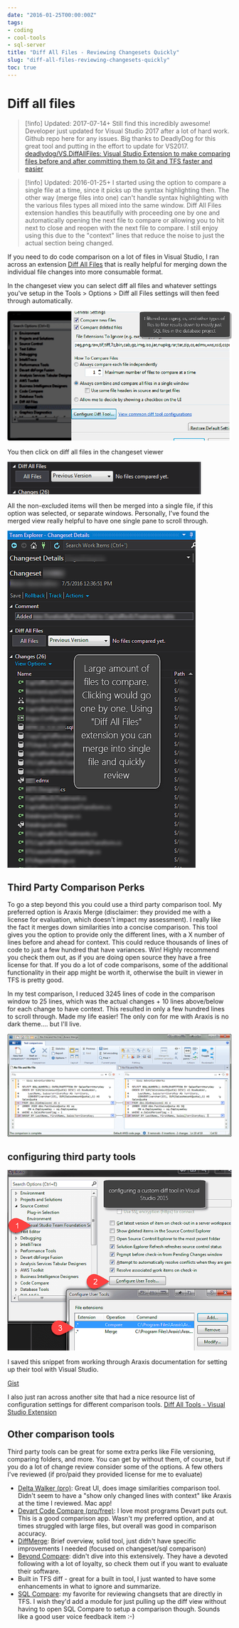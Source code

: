```yaml
---
date: "2016-01-25T00:00:00Z"
tags:
- coding
- cool-tools
- sql-server
title: "Diff All Files - Reviewing Changesets Quickly"
slug: "diff-all-files-reviewing-changesets-quickly"
toc: true
---
```


# Diff all files

> [!info] Updated: 2017-07-14+
> Still find this incredibly awesome! Developer just updated for Visual Studio 2017 after a lot of hard work. Github repo here for any issues. Big thanks to DeadlyDog for this great tool and putting in the effort to update for VS2017. [deadlydog/VS.DiffAllFiles: Visual Studio Extension to make comparing files before and after committing them to Git and TFS faster and easier](https://github.com/deadlydog/VS.DiffAllFiles)

> [!info] Updated: 2016-01-25+
> I started using the option to compare a single file at a time, since it picks up the syntax highlighting then. The other way (merge files into one) can't handle syntax highlighting with the various files types all mixed into the same window. Diff All Files extension handles this beautifully with proceeding one by one and automatically opening the next file to compare or allowing you to hit next to close and reopen with the next file to compare. I still enjoy using this due to the "context" lines that reduce the noise to just the actual section being changed.

If you need to do code comparison on a lot of files in Visual Studio, I ran across an extension [Diff All Files](http://bit.ly/29nXEbe) that is really helpful for merging down the individual file changes into more consumable format.

In the changeset view you can select diff all files and whatever settings you've setup in the Tools > Options > Diff all Files settings will then feed through automatically.

![2016-07-06_9-31-56_diff_all_files_setupoptions](images/2016-07-06_9-31-56_diff_all_files_setupoptions.png)

You then click on diff all files in the changeset viewer

![diff_all_files_animation](images/diff_all_files_animation.gif)

All the non-excluded items will then be merged into a single file, if this option was selected, or separate windows. Personally, I've found the merged view really helpful to have one single pane to scroll through.

![2016-07-06_9-32-02_diff_all_files_settings](images/2016-07-06_9-32-02_diff_all_files_settings.png)

## Third Party Comparison Perks

To go a step beyond this you could use a third party comparison tool. My preferred option is Araxis Merge (disclaimer: they provided me with a license for evaluation, which doesn't impact my assessment). I really like the fact it merges down similarities into a concise comparison. This tool gives you the option to provide only the different lines, with a X number of lines before and ahead for context. This could reduce thousands of lines of code to just a few hundred that have variances. Win! Highly recommend you check them out, as if you are doing open source they have a free license for that. If you do a lot of code comparisons, some of the additional functionality in their app might be worth it, otherwise the built in viewer in TFS is pretty good.

In my test comparison, I reduced 3245 lines of code in the comparison window to 25 lines, which was the actual changes + 10 lines above/below for each change to have context. This resulted in only a few hundred lines to scroll through. Made my life easier!
The only con for me with Araxis is no dark theme.... but I'll live.

![araxis_merge_gui](images/2016-07-06_11-56-21_araxis_merge_gui.png)

## configuring third party tools

![configure_external_diff_tool](images/2016-07-06_10-23-24_configure_external_diff_tool.png)

I saved this snippet from working through Araxis documentation for setting up their tool with Visual Studio.

[Gist](https://gist.github.com/sheldonhull/8f46d34d2c3c83a4c18e5d70e92e5d3d)


I also just ran across another site that had a nice resource list of configuration settings for different comparison tools.  [Diff All Tools - Visual Studio Extension](http://bit.ly/29nX1yF)

## Other comparison tools

Third party tools can be great for some extra perks like File versioning, comparing folders, and more. You can get by without them, of course, but if you do a lot of change review consider some of the options. A few others I've reviewed (if pro/paid they provided license for me to evaluate)

- [Delta Walker (pro)](http://bit.ly/29nXlgM): Great UI, does image similarities comparison tool. Didn't seem to have a "show only changed lines with context" like Araxis at the time I reviewed. Mac app!
- [Devart Code Compare (pro/free)](http://bit.ly/29nXQaq): I love most programs Devart puts out. This is a good comparison app. Wasn't my preferred option, and at times struggled with large files, but overall was good in comparison accuracy.
- [DiffMerge](https://sourcegear.com/diffmerge/): Brief overview, solid tool, just didn't have specific improvements I needed (focused on changeset/sql comparison)
- [Beyond Compare](http://bit.ly/29nXj8G): didn't dive into this extensively. They have a devoted following with a lot of loyalty, so check them out if you want to evaluate their software.
- Built in TFS diff - great for a built in tool, I just wanted to have some enhancements in what to ignore and summarize.
- [SQL Compare](http://documentation.red-gate.com/display/SC11/Setting+data+sources#Settingdatasources-Selectingaversionfromsourcecontrol): my favorite for reviewing changsets that are directly in TFS. I wish they'd add a module for just pulling up the diff view without having to open SQL Compare to setup a comparison though. Sounds like a good user voice feedback item :-)
